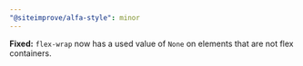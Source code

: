 ```yaml
---
"@siteimprove/alfa-style": minor
---
```


**Fixed:** `flex-wrap` now has a used value of `None` on elements that are not flex containers.
